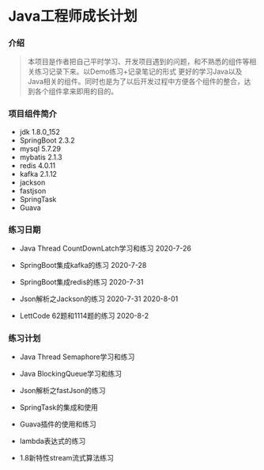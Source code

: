 # Java工程师成长计划

### 介绍
>本项目是作者把自己平时学习、开发项目遇到的问题，和不熟悉的组件等相关练习记录下来。以Demo练习+记录笔记的形式
更好的学习Java以及Java相关的组件。同时也是为了以后开发过程中方便各个组件的整合，达到各个组件拿来即用的目的。


### 项目组件简介

   * jdk 1.8.0_152
   * SpringBoot 2.3.2
   * mysql 5.7.29
   * mybatis 2.1.3
   * redis 4.0.11
   * kafka 2.1.12
   * jackson
   * fastjson
   * SpringTask
   * Guava
    

### 练习日期

* Java Thread CountDownLatch学习和练习 2020-7-26

* SpringBoot集成kafka的练习 2020-7-28

* SpringBoot集成redis的练习  2020-7-31

* Json解析之Jackson的练习 2020-7-31 2020-8-01

* LettCode 62题和1114题的练习 2020-8-2


### 练习计划

* Java Thread Semaphore学习和练习 

* Java BlockingQueue学习和练习



* Json解析之fastJson的练习

* SpringTask的集成和使用

* Guava插件的使用和练习

* lambda表达式的练习

* 1.8新特性stream流式算法练习
